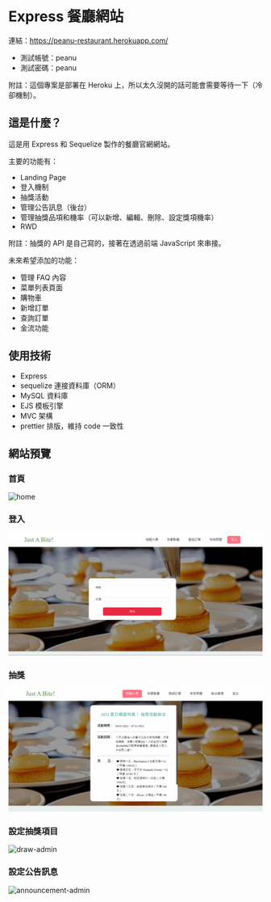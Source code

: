 # Express 餐廳網站

連結：https://peanu-restaurant.herokuapp.com/

- 測試帳號：peanu
- 測試密碼：peanu

附註：這個專案是部署在 Heroku 上，所以太久沒開的話可能會需要等待一下（冷卻機制）。

## 這是什麼？

這是用 Express 和 Sequelize 製作的餐廳官網網站。

主要的功能有：

- Landing Page
- 登入機制
- 抽獎活動
- 管理公告訊息（後台）
- 管理抽獎品項和機率（可以新增、編輯、刪除、設定獎項機率）
- RWD

附註：抽獎的 API 是自己寫的，接著在透過前端 JavaScript 來串接。

未來希望添加的功能：

- 管理 FAQ 內容
- 菜單列表頁面
- 購物車
- 新增訂單
- 查詢訂單
- 金流功能


## 使用技術

- Express
- sequelize 連接資料庫（ORM）
- MySQL 資料庫
- EJS 模板引擎
- MVC 架構
- prettier 排版，維持 code 一致性

## 網站預覽

### 首頁

![home](./preview-imgs/home.gif)

### 登入

![login](./preview-imgs/login.gif)

### 抽獎

![draw](./preview-imgs/draw.gif)


### 設定抽獎項目


![draw-admin](./preview-imgs/draw-admin.gif)


### 設定公告訊息

![announcement-admin](./preview-imgs/announcement-admin.gif)
